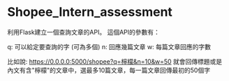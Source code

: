 # Shopee_Intern_assessment
利用Flask建立一個查詢文章的API。 這個API的參數有：

q: 可以給定要查詢的字 (可為多個)
n: 回應幾篇文章
w: 每篇文章回應的字數

比如說: https://0.0.0.0:5000/shopee?q=檸檬&n=10&w=50 就會回傳標題或是內文有含"檸檬"的文章中，選最多10篇文章，每一篇文章回傳最初的50個字
